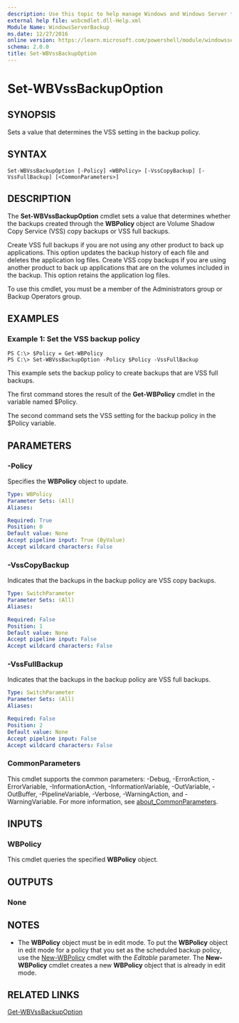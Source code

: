 ```yaml
---
description: Use this topic to help manage Windows and Windows Server technologies with Windows PowerShell.
external help file: wsbcmdlet.dll-Help.xml
Module Name: WindowsServerBackup
ms.date: 12/27/2016
online version: https://learn.microsoft.com/powershell/module/windowsserverbackup/set-wbvssbackupoption?view=windowsserver2016-ps&wt.mc_id=ps-gethelp
schema: 2.0.0
title: Set-WBVssBackupOption
---
```


# Set-WBVssBackupOption

## SYNOPSIS
Sets a value that determines the VSS setting in the backup policy.

## SYNTAX

```
Set-WBVssBackupOption [-Policy] <WBPolicy> [-VssCopyBackup] [-VssFullBackup] [<CommonParameters>]
```

## DESCRIPTION
The **Set-WBVssBackupOption** cmdlet sets a value that determines whether the backups created through the **WBPolicy** object are Volume Shadow Copy Service (VSS) copy backups or VSS full backups.

Create VSS full backups if you are not using any other product to back up applications.
This option updates the backup history of each file and deletes the application log files.
Create VSS copy backups if you are using another product to back up applications that are on the volumes included in the backup.
This option retains the application log files.

To use this cmdlet, you must be a member of the Administrators group or Backup Operators group.

## EXAMPLES

### Example 1: Set the VSS backup policy
```
PS C:\> $Policy = Get-WBPolicy
PS C:\> Set-WBVssBackupOption -Policy $Policy -VssFullBackup
```

This example sets the backup policy to create backups that are VSS full backups.

The first command stores the result of the **Get-WBPolicy** cmdlet in the variable named $Policy.

The second command sets the VSS setting for the backup policy in the $Policy variable.

## PARAMETERS

### -Policy
Specifies the **WBPolicy** object to update.

```yaml
Type: WBPolicy
Parameter Sets: (All)
Aliases: 

Required: True
Position: 0
Default value: None
Accept pipeline input: True (ByValue)
Accept wildcard characters: False
```

### -VssCopyBackup
Indicates that the backups in the backup policy are VSS copy backups.

```yaml
Type: SwitchParameter
Parameter Sets: (All)
Aliases: 

Required: False
Position: 1
Default value: None
Accept pipeline input: False
Accept wildcard characters: False
```

### -VssFullBackup
Indicates that the backups in the backup policy are VSS full backups.

```yaml
Type: SwitchParameter
Parameter Sets: (All)
Aliases: 

Required: False
Position: 2
Default value: None
Accept pipeline input: False
Accept wildcard characters: False
```

### CommonParameters
This cmdlet supports the common parameters: -Debug, -ErrorAction, -ErrorVariable, -InformationAction, -InformationVariable, -OutVariable, -OutBuffer, -PipelineVariable, -Verbose, -WarningAction, and -WarningVariable. For more information, see [about_CommonParameters](https://go.microsoft.com/fwlink/?LinkID=113216).

## INPUTS

### WBPolicy
This cmdlet queries the specified **WBPolicy** object.

## OUTPUTS

### None

## NOTES
* The **WBPolicy** object must be in edit mode. To put the **WBPolicy** object in edit mode for a policy that you set as the scheduled backup policy, use the [New-WBPolicy](./New-WBPolicy.md) cmdlet with the *Editable* parameter. The **New-WBPolicy** cmdlet creates a new **WBPolicy** object that is already in edit mode.

## RELATED LINKS

[Get-WBVssBackupOption](./Get-WBVssBackupOption.md)

